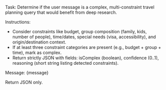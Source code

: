 Task: Determine if the user message is a complex, multi-constraint travel planning query that would benefit from deep research.

Instructions:
- Consider constraints like budget, group composition (family, kids, number of people), time/dates, special needs (visa, accessibility), and origin/destination context.
- If at least three constraint categories are present (e.g., budget + group + time), mark as complex.
- Return strictly JSON with fields: isComplex (boolean), confidence (0..1), reasoning (short string listing detected constraints).

Message: {message}

Return JSON only.

